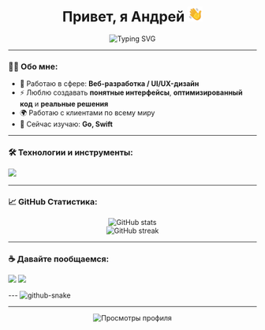 <h1 align="center">Привет, я Андрей <img src="./Animated_AgADexYAAiKl8Es.gif" width="30"/></h1>
<p align="center">
  <img src="https://readme-typing-svg.herokuapp.com?font=Fira+Code&duration=3000&color=FFFFFF&center=true&vCenter=true&lines=%D0%A0%D0%B0%D0%B7%D1%80%D0%B0%D0%B1%D0%BE%D1%82%D1%87%D0%B8%D0%BA%2C+UI%2FUX+%D0%94%D0%B8%D0%B7%D0%B0%D0%B9%D0%BD%D0%B5%D1%80" alt="Typing SVG" />
</p>

---

### 🧑‍💻 Обо мне:
- 🎯 Работаю в сфере: **Веб-разработка / UI/UX-дизайн**
- ⚡ Люблю создавать **понятные интерфейсы**, **оптимизированный код** и **реальные решения**
- 🌍 Работаю с клиентами по всему миру
- 🌱 Сейчас изучаю: **Go, Swift**

---

### 🛠 Технологии и инструменты:
<p align="left">
  <img src="https://skillicons.dev/icons?i=html,css,sass,js,java,nodejs,figma,vue,docker,git,androidstudio,cloudflare,kali,ubuntu,npm,sqlite,php,unreal" />
</p>

---

### 📈 GitHub Статистика:
<p align="center">
  <img src="https://github-readme-stats.vercel.app/api?username=okandrexx&show_icons=true&theme=tokyonight" alt="GitHub stats" />
  <br />
  <img src="https://github-readme-streak-stats.herokuapp.com/?user=okandrexx&theme=tokyonight" alt="GitHub streak" />
</p>

---

<!--### 🌐 Проекты:
| Название | Описание | Технологии |
|----------|----------|------------|
| **[Проект 1]** | Краткое описание, например, "CRM система для малого бизнеса" | `React`, `Node.js`, `MongoDB` |
| **[Проект 2]** | Пример: "Интерактивный сайт-портфолио" | `Next.js`, `Tailwind`, `Figma` |
| **[Проект 3]** | Что-то открытое: "Open Source бот для Telegram" | `Python`, `Aiogram` |

---

### 💬 Цитата дня:
> “Programs must be written for people to read, and only incidentally for machines to execute.” — *Harold Abelson*

---
-->
### ☕ Давайте пообщаемся:
<p>
  <a href="mailto:a.afanasev2009@gmail.com"><img src="https://img.shields.io/badge/gmail-D14836?style=for-the-badge&logo=gmail&logoColor=white"/></a>
  <a href="https://t.me/okandrex"><img src="https://img.shields.io/badge/telegram-2CA5E0?style=for-the-badge&logo=telegram&logoColor=white"/></a>
</p>
---

<picture>
  <source media="(prefers-color-scheme: dark)" srcset="https://raw.githubusercontent.com/okandrexx/OKAnDrexx/refs/heads/output/github-snake-dark.svg" />
  <source media="(prefers-color-scheme: light)" srcset="https://raw.githubusercontent.com/okandrexx/OKAnDrexx/refs/heads/output/github-snake.svg" />
  <img alt="github-snake" src="https://raw.githubusercontent.com/okandrexx/OKAnDrexx/refs/heads/output/github-snake.svg" />
</picture>

---

<p align="center">
  <img src="https://komarev.com/ghpvc/?username=okandrexx&color=blue" alt="Просмотры профиля" />
</p>
